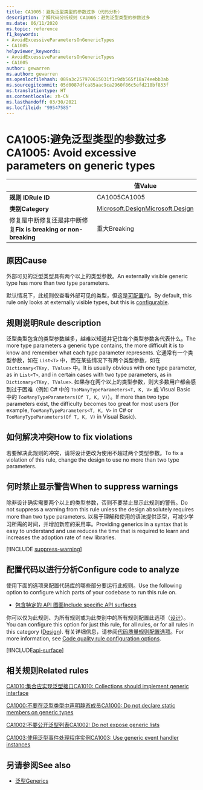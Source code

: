 ```yaml
---
title: CA1005：避免泛型类型的参数过多（代码分析）
description: 了解代码分析规则 CA1005：避免泛型类型的参数过多
ms.date: 06/11/2020
ms.topic: reference
f1_keywords:
- AvoidExcessiveParametersOnGenericTypes
- CA1005
helpviewer_keywords:
- AvoidExcessiveParametersOnGenericTypes
- CA1005
author: gewarren
ms.author: gewarren
ms.openlocfilehash: 089a3c257970615031f1c9db565f18a74eebb3ab
ms.sourcegitcommit: 05d0087dfca85aac9ca2960f86c5efd218bf833f
ms.translationtype: HT
ms.contentlocale: zh-CN
ms.lasthandoff: 03/30/2021
ms.locfileid: "99547585"
---
```

# <a name="ca1005-avoid-excessive-parameters-on-generic-types"></a><span data-ttu-id="320dd-103">CA1005:避免泛型类型的参数过多</span><span class="sxs-lookup"><span data-stu-id="320dd-103">CA1005: Avoid excessive parameters on generic types</span></span>

| | <span data-ttu-id="320dd-104">值</span><span class="sxs-lookup"><span data-stu-id="320dd-104">Value</span></span> |
|-|-|
| <span data-ttu-id="320dd-105">**规则 ID**</span><span class="sxs-lookup"><span data-stu-id="320dd-105">**Rule ID**</span></span> |<span data-ttu-id="320dd-106">CA1005</span><span class="sxs-lookup"><span data-stu-id="320dd-106">CA1005</span></span>|
| <span data-ttu-id="320dd-107">**类别**</span><span class="sxs-lookup"><span data-stu-id="320dd-107">**Category**</span></span> |[<span data-ttu-id="320dd-108">Microsoft.Design</span><span class="sxs-lookup"><span data-stu-id="320dd-108">Microsoft.Design</span></span>](design-warnings.md)|
| <span data-ttu-id="320dd-109">修复是中断修复还是非中断修复</span><span class="sxs-lookup"><span data-stu-id="320dd-109">**Fix is breaking or non-breaking**</span></span> |<span data-ttu-id="320dd-110">重大</span><span class="sxs-lookup"><span data-stu-id="320dd-110">Breaking</span></span>|

## <a name="cause"></a><span data-ttu-id="320dd-111">原因</span><span class="sxs-lookup"><span data-stu-id="320dd-111">Cause</span></span>

<span data-ttu-id="320dd-112">外部可见的泛型类型具有两个以上的类型参数。</span><span class="sxs-lookup"><span data-stu-id="320dd-112">An externally visible generic type has more than two type parameters.</span></span>

<span data-ttu-id="320dd-113">默认情况下，此规则仅查看外部可见的类型，但这是[可配置](#configure-code-to-analyze)的。</span><span class="sxs-lookup"><span data-stu-id="320dd-113">By default, this rule only looks at externally visible types, but this is [configurable](#configure-code-to-analyze).</span></span>

## <a name="rule-description"></a><span data-ttu-id="320dd-114">规则说明</span><span class="sxs-lookup"><span data-stu-id="320dd-114">Rule description</span></span>

<span data-ttu-id="320dd-115">泛型类型包含的类型参数越多，越难以知道并记住每个类型参数各代表什么。</span><span class="sxs-lookup"><span data-stu-id="320dd-115">The more type parameters a generic type contains, the more difficult it is to know and remember what each type parameter represents.</span></span> <span data-ttu-id="320dd-116">它通常有一个类型参数，如在 `List<T>` 中，而在某些情况下有两个类型参数，如在 `Dictionary<TKey, TValue>` 中。</span><span class="sxs-lookup"><span data-stu-id="320dd-116">It is usually obvious with one type parameter, as in `List<T>`, and in certain cases with two type parameters, as in `Dictionary<TKey, TValue>`.</span></span> <span data-ttu-id="320dd-117">如果存在两个以上的类型参数，则大多数用户都会感到过于困难（例如 C# 中的 `TooManyTypeParameters<T, K, V>` 或 Visual Basic 中的 `TooManyTypeParameters(Of T, K, V)`）。</span><span class="sxs-lookup"><span data-stu-id="320dd-117">If more than two type parameters exist, the difficulty becomes too great for most users (for example, `TooManyTypeParameters<T, K, V>` in C# or `TooManyTypeParameters(Of T, K, V)` in Visual Basic).</span></span>

## <a name="how-to-fix-violations"></a><span data-ttu-id="320dd-118">如何解决冲突</span><span class="sxs-lookup"><span data-stu-id="320dd-118">How to fix violations</span></span>

<span data-ttu-id="320dd-119">若要解决此规则的冲突，请将设计更改为使用不超过两个类型参数。</span><span class="sxs-lookup"><span data-stu-id="320dd-119">To fix a violation of this rule, change the design to use no more than two type parameters.</span></span>

## <a name="when-to-suppress-warnings"></a><span data-ttu-id="320dd-120">何时禁止显示警告</span><span class="sxs-lookup"><span data-stu-id="320dd-120">When to suppress warnings</span></span>

<span data-ttu-id="320dd-121">除非设计确实需要两个以上的类型参数，否则不要禁止显示此规则的警告。</span><span class="sxs-lookup"><span data-stu-id="320dd-121">Do not suppress a warning from this rule unless the design absolutely requires more than two type parameters.</span></span> <span data-ttu-id="320dd-122">以易于理解和使用的语法提供泛型，可减少学习所需的时间，并增加新库的采用率。</span><span class="sxs-lookup"><span data-stu-id="320dd-122">Providing generics in a syntax that is easy to understand and use reduces the time that is required to learn and increases the adoption rate of new libraries.</span></span>

[!INCLUDE [suppress-warning](../../../../includes/code-analysis/suppress-warning.md)]

## <a name="configure-code-to-analyze"></a><span data-ttu-id="320dd-123">配置代码以进行分析</span><span class="sxs-lookup"><span data-stu-id="320dd-123">Configure code to analyze</span></span>

<span data-ttu-id="320dd-124">使用下面的选项来配置代码库的哪些部分要运行此规则。</span><span class="sxs-lookup"><span data-stu-id="320dd-124">Use the following option to configure which parts of your codebase to run this rule on.</span></span>

- [<span data-ttu-id="320dd-125">包含特定的 API 图面</span><span class="sxs-lookup"><span data-stu-id="320dd-125">Include specific API surfaces</span></span>](#include-specific-api-surfaces)

<span data-ttu-id="320dd-126">你可以仅为此规则、为所有规则或为此类别中的所有规则配置此选项（[设计](design-warnings.md)）。</span><span class="sxs-lookup"><span data-stu-id="320dd-126">You can configure this option for just this rule, for all rules, or for all rules in this category ([Design](design-warnings.md)).</span></span> <span data-ttu-id="320dd-127">有关详细信息，请参阅[代码质量规则配置选项](../code-quality-rule-options.md)。</span><span class="sxs-lookup"><span data-stu-id="320dd-127">For more information, see [Code quality rule configuration options](../code-quality-rule-options.md).</span></span>

[!INCLUDE[api-surface](~/includes/code-analysis/api-surface.md)]

## <a name="related-rules"></a><span data-ttu-id="320dd-128">相关规则</span><span class="sxs-lookup"><span data-stu-id="320dd-128">Related rules</span></span>

[<span data-ttu-id="320dd-129">CA1010:集合应实现泛型接口</span><span class="sxs-lookup"><span data-stu-id="320dd-129">CA1010: Collections should implement generic interface</span></span>](ca1010.md)

[<span data-ttu-id="320dd-130">CA1000:不要在泛型类型中声明静态成员</span><span class="sxs-lookup"><span data-stu-id="320dd-130">CA1000: Do not declare static members on generic types</span></span>](ca1000.md)

[<span data-ttu-id="320dd-131">CA1002:不要公开泛型列表</span><span class="sxs-lookup"><span data-stu-id="320dd-131">CA1002: Do not expose generic lists</span></span>](ca1002.md)

[<span data-ttu-id="320dd-132">CA1003:使用泛型事件处理程序实例</span><span class="sxs-lookup"><span data-stu-id="320dd-132">CA1003: Use generic event handler instances</span></span>](ca1003.md)

## <a name="see-also"></a><span data-ttu-id="320dd-133">另请参阅</span><span class="sxs-lookup"><span data-stu-id="320dd-133">See also</span></span>

- [<span data-ttu-id="320dd-134">泛型</span><span class="sxs-lookup"><span data-stu-id="320dd-134">Generics</span></span>](../../../csharp/programming-guide/generics/index.md)
